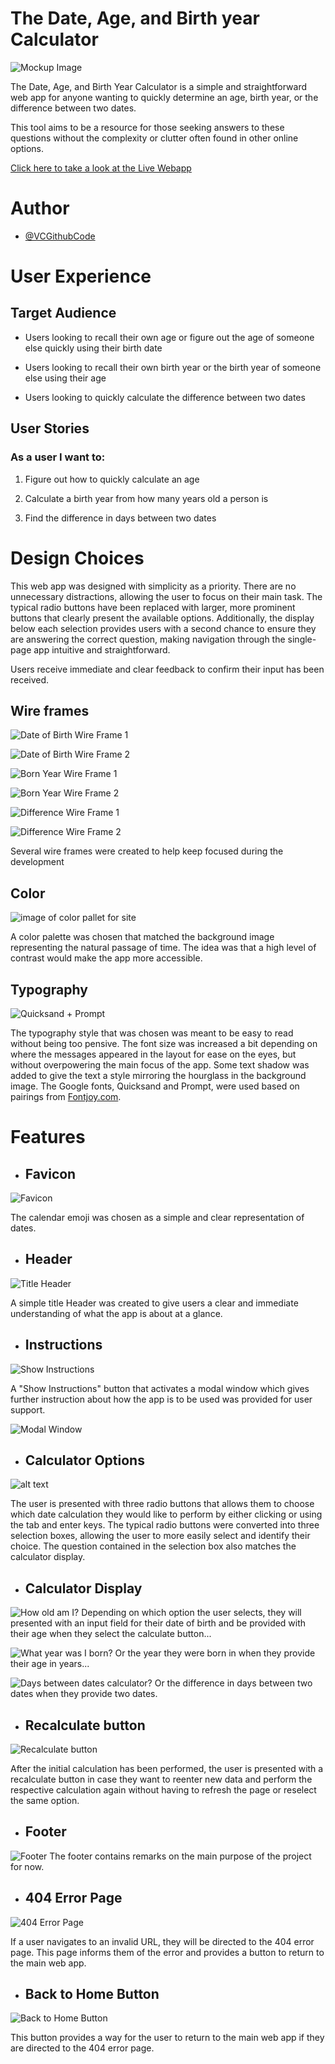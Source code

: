 # The Date, Age, and Birth year Calculator

![Mockup Image](assets/images/dac-mockup.avif)

The Date, Age, and Birth Year Calculator is a simple and straightforward web app for anyone wanting to quickly determine an age, birth year, or the difference between two dates.

This tool aims to be a resource for those seeking answers to these questions without the complexity or clutter often found in other online options.

[Click here to take a look at the Live Webapp](https://vcgithubcode.github.io/portfolio-project-2/)


# Author

- [@VCGithubCode](https://www.github.com/VCGithubCode)

# User Experience

## Target Audience

- Users looking to recall their own age or figure out the age of someone else quickly using their birth date

- Users looking to recall their own birth year or the birth year of someone else using their age

- Users looking to quickly calculate the difference between two dates

## User Stories

### As a user I want to:

1. Figure out how to quickly calculate an age

2. Calculate a birth year from how many years old a person is

3. Find the difference in days between two dates

# Design Choices

This web app was designed with simplicity as a priority. There are no unnecessary distractions, allowing the user to focus on their main task. The typical radio buttons have been replaced with larger, more prominent buttons that clearly present the available options. Additionally, the display below each selection provides users with a second chance to ensure they are answering the correct question, making navigation through the single-page app intuitive and straightforward.

Users receive immediate and clear feedback to confirm their input has been received.

## Wire frames
![Date of Birth Wire Frame 1](assets/wireframes/dob-1.avif)

![Date of Birth Wire Frame 2](assets/wireframes/dob-2.avif)

![Born Year Wire Frame 1](assets/wireframes/born-1.avif)

![Born Year Wire Frame 2](assets/wireframes/born-2.avif)

![Difference Wire Frame 1](assets/wireframes/difference-1.avif)

![Difference Wire Frame 2](assets/wireframes/difference-2.avif)

Several wire frames were created to help keep focused during the development

## Color
![image of color pallet for site](assets/images/dac-palette.avif)

A color palette was chosen that matched the background image representing the natural passage of time.  The idea was that a high level of contrast would make the app more accessible.


## Typography
![Quicksand + Prompt](assets/images/font-pairings.avif)

The typography style that was chosen was meant to be easy to read without being too pensive.  The font size was increased a bit depending on where the messages appeared in the layout for ease on the eyes, but without overpowering the main focus of the app. Some text shadow was added to give the text a style mirroring the hourglass in the background image.  The Google fonts, Quicksand and Prompt, were used based on pairings from [Fontjoy.com](https://fontjoy.com/).

# Features

* ## Favicon
![Favicon](assets/favicon/apple-touch-icon.png)

The calendar emoji was chosen as a simple and clear representation of dates.

* ## Header

![Title Header](assets/images/dac-header.avif)

A simple title Header was created to give users a clear and immediate understanding of what the app is about at a glance.

* ## Instructions
![Show Instructions](assets/images/instruction-button.avif)


A "Show Instructions" button that activates a modal window which gives further instruction about how the app is to be used was provided for user support.

![Modal Window](assets/images/instruction-modal.avif)


* ## Calculator Options
![alt text](assets/images/calculator-choices.avif)

The user is presented with three radio buttons that allows them to choose which date calculation they would like to perform by either clicking or using the tab and enter keys.  The typical radio buttons were converted into three selection boxes, allowing the user to more easily select and identify their choice.  The question contained in the selection box also matches the calculator display.

* ## Calculator Display
![How old am I?](assets/images/dob-calc.avif)
Depending on which option the user selects, they will presented with an input field for their date of birth and be provided with their age when they select the calculate button...

![What year was I born?](assets/images/born-calc.avif)
Or the year they were born in when they provide their age in years...

![Days between dates calculator?](assets/images/difference-calc.avif)
Or the difference in days between two dates when they provide two dates.

* ## Recalculate button
![Recalculate button](assets/images/recalculate-button.avif)

After the initial calculation has been performed, the user is presented with a recalculate button in case they want to reenter new data and perform the respective calculation again without having to refresh the page or reselect the same option.

* ## Footer

![Footer](assets/images/dac-footer.avif)
The footer contains remarks on the main purpose of the project for now.

* ## 404 Error Page
![404 Error Page](assets/images/404-page.avif)

If a user navigates to an invalid URL, they will be directed to the 404 error page. This page informs them of the error and provides a button to return to the main web app.

* ## Back to Home Button
![Back to Home Button](assets/images/bth-button.avif)

This button provides a way for the user to return to the main web app if they are directed to the 404 error page.

